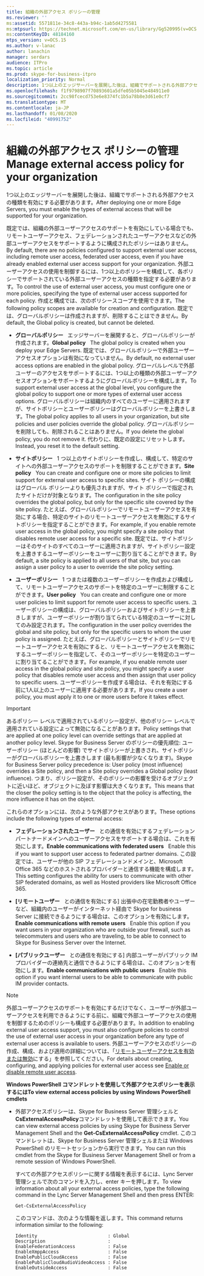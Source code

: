 ```yaml
---
title: 組織の外部アクセス ポリシーの管理
ms.reviewer: ''
ms:assetid: 5571811e-34c8-443a-b94c-1ab5d4275581
ms:mtpsurl: https://technet.microsoft.com/en-us/library/Gg520995(v=OCS.15)
ms:contentKeyID: 48184160
mtps_version: v=OCS.15
ms.author: v-lanac
author: lanachin
manager: serdars
audience: ITPro
ms.topic: article
ms.prod: skype-for-business-itpro
localization_priority: Normal
description: 1つ以上のエッジサーバーを展開した後は、組織でサポートされる外部アクセスの種類を有効にする必要があります。
ms.openlocfilehash: f1f9798907f70893601a5dfe05b5045e484911e0
ms.sourcegitcommit: 2cc98fcecd753e6e8374fc1b5a78b8e3d61e0cf7
ms.translationtype: MT
ms.contentlocale: ja-JP
ms.lasthandoff: 01/08/2020
ms.locfileid: "40991752"
---
```

# <a name="manage-external-access-policy-for-your-organization"></a><span data-ttu-id="62902-103">組織の外部アクセス ポリシーの管理</span><span class="sxs-lookup"><span data-stu-id="62902-103">Manage external access policy for your organization</span></span>

<span data-ttu-id="62902-104">1つ以上のエッジサーバーを展開した後は、組織でサポートされる外部アクセスの種類を有効にする必要があります。</span><span class="sxs-lookup"><span data-stu-id="62902-104">After deploying one or more Edge Servers, you must enable the types of external access that will be supported for your organization.</span></span>

<span data-ttu-id="62902-105">既定では、組織の外部ユーザーアクセスのサポートを有効にしている場合でも、リモートユーザーアクセス、フェデレーションされたユーザーアクセスなどの外部ユーザーアクセスをサポートするように構成されたポリシーはありません。</span><span class="sxs-lookup"><span data-stu-id="62902-105">By default, there are no policies configured to support external user access, including remote user access, federated user access, even if you have already enabled external user access support for your organization.</span></span> <span data-ttu-id="62902-106">外部ユーザーアクセスの使用を制御するには、1つ以上のポリシーを構成して、各ポリシーでサポートされている外部ユーザーアクセスの種類を指定する必要があります。</span><span class="sxs-lookup"><span data-stu-id="62902-106">To control the use of external user access, you must configure one or more policies, specifying the type of external user access supported for each policy.</span></span> <span data-ttu-id="62902-107">作成と構成では、次のポリシースコープを使用できます。</span><span class="sxs-lookup"><span data-stu-id="62902-107">The following policy scopes are available for creation and configuration.</span></span> <span data-ttu-id="62902-108">既定では、グローバルポリシーは作成されますが、削除することはできません。</span><span class="sxs-lookup"><span data-stu-id="62902-108">By default, the Global policy is created, but cannot be deleted.</span></span>

  - <span data-ttu-id="62902-109">**グローバルポリシー**   エッジサーバーを展開すると、グローバルポリシーが作成されます。</span><span class="sxs-lookup"><span data-stu-id="62902-109">**Global policy**   The global policy is created when you deploy your Edge Servers.</span></span> <span data-ttu-id="62902-110">既定では、グローバルポリシーで外部ユーザーアクセスオプションは有効になっていません。</span><span class="sxs-lookup"><span data-stu-id="62902-110">By default, no external user access options are enabled in the global policy.</span></span> <span data-ttu-id="62902-111">グローバルレベルで外部ユーザーのアクセスをサポートするには、1つ以上の種類の外部ユーザーアクセスオプションをサポートするようにグローバルポリシーを構成します。</span><span class="sxs-lookup"><span data-stu-id="62902-111">To support external user access at the global level, you configure the global policy to support one or more types of external user access options.</span></span> <span data-ttu-id="62902-112">グローバルポリシーは組織内のすべてのユーザーに適用されますが、サイトポリシーとユーザーポリシーはグローバルポリシーを上書きします。</span><span class="sxs-lookup"><span data-stu-id="62902-112">The global policy applies to all users in your organization, but site policies and user policies override the global policy.</span></span> <span data-ttu-id="62902-113">グローバルポリシーを削除しても、削除されることはありません。</span><span class="sxs-lookup"><span data-stu-id="62902-113">If you delete the global policy, you do not remove it.</span></span> <span data-ttu-id="62902-114">代わりに、既定の設定にリセットします。</span><span class="sxs-lookup"><span data-stu-id="62902-114">Instead, you reset it to the default setting.</span></span>

  - <span data-ttu-id="62902-115">**サイトポリシー**   1 つ以上のサイトポリシーを作成し、構成して、特定のサイトへの外部ユーザーアクセスのサポートを制限することができます。</span><span class="sxs-lookup"><span data-stu-id="62902-115">**Site policy**   You can create and configure one or more site policies to limit support for external user access to specific sites.</span></span> <span data-ttu-id="62902-116">サイト ポリシーの構成はグローバル ポリシーよりも優先されますが、サイト ポリシーで指定されたサイトだけが対象となります。</span><span class="sxs-lookup"><span data-stu-id="62902-116">The configuration in the site policy overrides the global policy, but only for the specific site covered by the site policy.</span></span> <span data-ttu-id="62902-117">たとえば、グローバルポリシーでリモートユーザーアクセスを有効にする場合、特定のサイトのリモートユーザーアクセスを無効にするサイトポリシーを指定することができます。</span><span class="sxs-lookup"><span data-stu-id="62902-117">For example, if you enable remote user access in the global policy, you might specify a site policy that disables remote user access for a specific site.</span></span> <span data-ttu-id="62902-118">既定では、サイトポリシーはそのサイトのすべてのユーザーに適用されますが、サイトポリシー設定を上書きするユーザーポリシーをユーザーに割り当てることができます。</span><span class="sxs-lookup"><span data-stu-id="62902-118">By default, a site policy is applied to all users of that site, but you can assign a user policy to a user to override the site policy setting.</span></span>

  - <span data-ttu-id="62902-119">**ユーザーポリシー**   1 つまたは複数のユーザーポリシーを作成および構成して、リモートユーザーアクセスのサポートを特定のユーザーに制限することができます。</span><span class="sxs-lookup"><span data-stu-id="62902-119">**User policy**   You can create and configure one or more user policies to limit support for remote user access to specific users.</span></span> <span data-ttu-id="62902-120">ユーザーポリシーの構成は、グローバルポリシーおよびサイトポリシーを上書きしますが、ユーザーポリシーが割り当てられている特定のユーザーに対してのみ設定されます。</span><span class="sxs-lookup"><span data-stu-id="62902-120">The configuration in the user policy overrides the global and site policy, but only for the specific users to whom the user policy is assigned.</span></span> <span data-ttu-id="62902-121">たとえば、グローバルポリシーとサイトポリシーでリモートユーザーアクセスを有効にすると、リモートユーザーアクセスを無効にするユーザーポリシーを指定して、そのユーザーポリシーを特定のユーザーに割り当てることができます。</span><span class="sxs-lookup"><span data-stu-id="62902-121">For example, if you enable remote user access in the global policy and site policy, you might specify a user policy that disables remote user access and then assign that user policy to specific users.</span></span> <span data-ttu-id="62902-122">ユーザーポリシーを作成する場合は、それを有効にする前に1人以上のユーザーに適用する必要があります。</span><span class="sxs-lookup"><span data-stu-id="62902-122">If you create a user policy, you must apply it to one or more users before it takes effect.</span></span>


> [!IMPORTANT]  
> <span data-ttu-id="62902-123">あるポリシー レベルで適用されているポリシー設定が、他のポリシー レベルで適用されている設定によって無効になることがあります。</span><span class="sxs-lookup"><span data-stu-id="62902-123">Policy settings that are applied at one policy level can override settings that are applied at another policy level.</span></span> <span data-ttu-id="62902-124">Skype for Business Server のポリシーの優先順位: ユーザーポリシー (ほとんどの影響) でサイトポリシーが上書きされ、サイトポリシーがグローバルポリシーを上書きします (最も影響が少なくなります)。</span><span class="sxs-lookup"><span data-stu-id="62902-124">Skype for Business Server policy precedence is: User policy (most influence) overrides a Site policy, and then a Site policy overrides a Global policy (least influence).</span></span> <span data-ttu-id="62902-125">つまり、ポリシー設定が、そのポリシーの影響を受けるオブジェクトに近いほど、オブジェクトに及ぼす影響は大きくなります。</span><span class="sxs-lookup"><span data-stu-id="62902-125">This means that the closer the policy setting is to the object that the policy is affecting, the more influence it has on the object.</span></span>


<span data-ttu-id="62902-126">これらのオプションには、次のような外部アクセスがあります。</span><span class="sxs-lookup"><span data-stu-id="62902-126">These options include the following types of external access:</span></span>

  - <span data-ttu-id="62902-127">**フェデレーションされたユーザー**   との通信を有効にするフェデレーションパートナードメインへのユーザーアクセスをサポートする場合は、これを有効にします。</span><span class="sxs-lookup"><span data-stu-id="62902-127">**Enable communications with federated users**   Enable this if you want to support user access to federated partner domains.</span></span> <span data-ttu-id="62902-128">この設定では、ユーザーが他の SIP フェデレーションドメインと、Microsoft Office 365 などのホストされるプロバイダーと通信する機能を構成します。</span><span class="sxs-lookup"><span data-stu-id="62902-128">This setting configures the ability for users to communicate with other SIP federated domains, as well as Hosted providers like Microsoft Office 365.</span></span> 


  - <span data-ttu-id="62902-129">**[リモートユーザー**   との通信を有効にする] 出張中の在宅勤務者やユーザーなど、組織内のユーザーがインターネット経由で Skype for business Server に接続できるようにする場合は、このオプションを有効にします。</span><span class="sxs-lookup"><span data-stu-id="62902-129">**Enable communications with remote users**   Enable this option if you want users in your organization who are outside your firewall, such as telecommuters and users who are traveling, to be able to connect to Skype for Business Server over the Internet.</span></span>

  - <span data-ttu-id="62902-130">**[パブリックユーザー**   との通信を有効にする] 内部ユーザーがパブリック IM プロバイダーの連絡先と通信できるようにする場合は、このオプションを有効にします。</span><span class="sxs-lookup"><span data-stu-id="62902-130">**Enable communications with public users**   Enable this option if you want internal users to be able to communicate with public IM provider contacts.</span></span>
   

> [!NOTE]  
> <span data-ttu-id="62902-131">外部ユーザーアクセスのサポートを有効にするだけでなく、ユーザーが外部ユーザーアクセスを利用できるようにする前に、組織で外部ユーザーアクセスの使用を制御するためのポリシーも構成する必要があります。</span><span class="sxs-lookup"><span data-stu-id="62902-131">In addition to enabling external user access support, you must also configure policies to control the use of external user access in your organization before any type of external user access is available to users.</span></span> <span data-ttu-id="62902-132">外部ユーザーアクセスのポリシーの作成、構成、および適用の詳細については、「[リモートユーザーアクセスを有効または無効](../access-edge/enable-or-disable-remote-user-access.md)にする」を参照してください。</span><span class="sxs-lookup"><span data-stu-id="62902-132">For details about creating, configuring, and applying policies for external user access see [Enable or disable remote user access](../access-edge/enable-or-disable-remote-user-access.md).</span></span>



<span data-ttu-id="62902-133">**Windows PowerShell コマンドレットを使用して外部アクセスポリシーを表示するには**</span><span class="sxs-lookup"><span data-stu-id="62902-133">**To view external access policies by using Windows PowerShell cmdlets**</span></span>

  - <span data-ttu-id="62902-134">外部アクセスポリシーは、Skype for Business Server 管理シェルと**CsExternalAccessPolicy**コマンドレットを使用して表示できます。</span><span class="sxs-lookup"><span data-stu-id="62902-134">You can view external access policies by using Skype for Business Server Management Shell and the **Get-CsExternalAccessPolicy** cmdlet.</span></span> <span data-ttu-id="62902-135">このコマンドレットは、Skype for Business Server 管理シェルまたは Windows PowerShell のリモートセッションから実行できます。</span><span class="sxs-lookup"><span data-stu-id="62902-135">You can run this cmdlet from the Skype for Business Server Management Shell or from a remote session of Windows PowerShell.</span></span> 
    
    <span data-ttu-id="62902-136">すべての外部アクセスポリシーに関する情報を表示するには、Lync Server 管理シェルで次のコマンドを入力し、enter キーを押します。</span><span class="sxs-lookup"><span data-stu-id="62902-136">To view information about all your external access policies, type the following command in the Lync Server Management Shell and then press ENTER:</span></span>
    
    `Get-CsExternalAccessPolicy`
    
    <span data-ttu-id="62902-137">このコマンドは、次のような情報を返します。</span><span class="sxs-lookup"><span data-stu-id="62902-137">This command returns information similar to the following:</span></span>
    
    ```console
    Identity                          : Global
    Description                       :
    EnableFederationAccess            : False
    EnableXmppAccess                  : False
    EnablePublicCloudAccess           : False
    EnablePublicCloudAudioVideoAccess : False
    EnableOutsideAccess               : False
    ```
